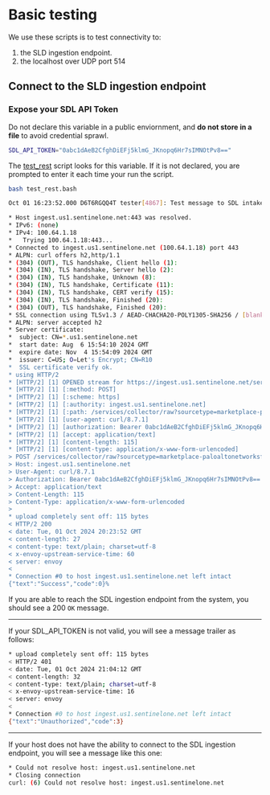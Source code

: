 # Basic testing

We use these scripts is to test connectivity to:

1. the SLD ingestion endpoint.
2. the localhost over UDP port 514

## Connect to the SLD ingestion endpoint

### Expose your SDL API Token
Do not declare this variable in a public enviornment, and **do not store in a file** to avoid credential sprawl.

```bash
SDL_API_TOKEN="0abc1dAeB2CfghDiEFj5klmG_JKnopq6Hr7sIMNOtPv8=="
```

The [test_rest](test_rest.bash) script looks for this variable. If it is not declared, you are prompted to enter it each time your run the script.

```bash
bash test_rest.bash
```

```bash
Oct 01 16:23:52.000 D6T6RGQQ4T tester[4867]: Test message to SDL intake API using curl and paloaltonetworksfirewall

* Host ingest.us1.sentinelone.net:443 was resolved.
* IPv6: (none)
* IPv4: 100.64.1.18
*   Trying 100.64.1.18:443...
* Connected to ingest.us1.sentinelone.net (100.64.1.18) port 443
* ALPN: curl offers h2,http/1.1
* (304) (OUT), TLS handshake, Client hello (1):
* (304) (IN), TLS handshake, Server hello (2):
* (304) (IN), TLS handshake, Unknown (8):
* (304) (IN), TLS handshake, Certificate (11):
* (304) (IN), TLS handshake, CERT verify (15):
* (304) (IN), TLS handshake, Finished (20):
* (304) (OUT), TLS handshake, Finished (20):
* SSL connection using TLSv1.3 / AEAD-CHACHA20-POLY1305-SHA256 / [blank] / UNDEF
* ALPN: server accepted h2
* Server certificate:
*  subject: CN=*.us1.sentinelone.net
*  start date: Aug  6 15:54:10 2024 GMT
*  expire date: Nov  4 15:54:09 2024 GMT
*  issuer: C=US; O=Let's Encrypt; CN=R10
*  SSL certificate verify ok.
* using HTTP/2
* [HTTP/2] [1] OPENED stream for https://ingest.us1.sentinelone.net/services/collector/raw?sourcetype=marketplace-paloaltonetworksfirewall-latest
* [HTTP/2] [1] [:method: POST]
* [HTTP/2] [1] [:scheme: https]
* [HTTP/2] [1] [:authority: ingest.us1.sentinelone.net]
* [HTTP/2] [1] [:path: /services/collector/raw?sourcetype=marketplace-paloaltonetworksfirewall-latest]
* [HTTP/2] [1] [user-agent: curl/8.7.1]
* [HTTP/2] [1] [authorization: Bearer 0abc1dAeB2CfghDiEFj5klmG_JKnopq6Hr7sIMNOtPv8==]
* [HTTP/2] [1] [accept: application/text]
* [HTTP/2] [1] [content-length: 115]
* [HTTP/2] [1] [content-type: application/x-www-form-urlencoded]
> POST /services/collector/raw?sourcetype=marketplace-paloaltonetworksfirewall-latest HTTP/2
> Host: ingest.us1.sentinelone.net
> User-Agent: curl/8.7.1
> Authorization: Bearer 0abc1dAeB2CfghDiEFj5klmG_JKnopq6Hr7sIMNOtPv8==
> Accept: application/text
> Content-Length: 115
> Content-Type: application/x-www-form-urlencoded
> 
* upload completely sent off: 115 bytes
< HTTP/2 200 
< date: Tue, 01 Oct 2024 20:23:52 GMT
< content-length: 27
< content-type: text/plain; charset=utf-8
< x-envoy-upstream-service-time: 60
< server: envoy
< 
* Connection #0 to host ingest.us1.sentinelone.net left intact
{"text":"Success","code":0}%                                                                    
```

If you are able to reach the SDL ingestion endpoint from the system, you should see a 200 `OK` message.

---

If your SDL_API_TOKEN is not valid, you will see a message trailer as follows:

```bash
* upload completely sent off: 115 bytes
< HTTP/2 401 
< date: Tue, 01 Oct 2024 21:04:12 GMT
< content-length: 32
< content-type: text/plain; charset=utf-8
< x-envoy-upstream-service-time: 16
< server: envoy
< 
* Connection #0 to host ingest.us1.sentinelone.net left intact
{"text":"Unauthorized","code":3}
```

---

If your host does not have the ability to connect to the SDL ingestion endpoint, you will see a message like this one:

```bash
* Could not resolve host: ingest.us1.sentinelone.net
* Closing connection
curl: (6) Could not resolve host: ingest.us1.sentinelone.net
```

